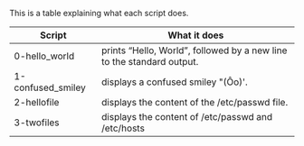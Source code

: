 This is a table explaining what each script does.

Script | What it does
------ | -------------
0-hello_world | prints “Hello, World”, followed by a new line to the standard output.
 1-confused_smiley | displays a confused smiley "(Ôo)'.
2-hellofile | displays the content of the /etc/passwd file.
3-twofiles | displays the content of /etc/passwd and /etc/hosts
